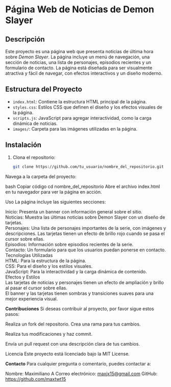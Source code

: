 # Página Web de Noticias de Demon Slayer

## Descripción

Este proyecto es una página web que presenta noticias de última hora sobre *Demon Slayer*. La página incluye un menú de navegación, una sección de noticias, una lista de personajes, episodios recientes y un formulario de contacto. La página está diseñada para ser visualmente atractiva y fácil de navegar, con efectos interactivos y un diseño moderno.

## Estructura del Proyecto

- `index.html`: Contiene la estructura HTML principal de la página.
- `styles.css`: Estilos CSS que definen el diseño y los efectos visuales de la página.
- `scripts.js`: JavaScript para agregar interactividad, como la carga dinámica de noticias.
- `images/`: Carpeta para las imágenes utilizadas en la página.

## Instalación

1. Clona el repositorio:
   
   ```bash
   git clone https://github.com/tu_usuario/nombre_del_repositorio.git
Navega a la carpeta del proyecto:

bash
Copiar código
cd nombre_del_repositorio
Abre el archivo index.html en tu navegador para ver la página en acción.

Uso
La página incluye las siguientes secciones:

Inicio: Presenta un banner con información general sobre el sitio. <br> 
Noticias: Muestra las últimas noticias sobre Demon Slayer con un diseño de tarjetas.<br> 
Personajes: Una lista de personajes importantes de la serie, con imágenes y descripciones. Las tarjetas tienen un efecto de brillo rojo cuando se pasa el cursor sobre ellas.<br> 
Episodios: Información sobre episodios recientes de la serie.<br> 
Contacto: Un formulario para que los usuarios puedan ponerse en contacto.<br> 
Tecnologías Utilizadas<br> 
HTML: Para la estructura de la página.<br> 
CSS: Para el diseño y los estilos visuales.<br> 
JavaScript: Para la interactividad y la carga dinámica de contenido.<br> 
Efectos y Estilos<br> 
Las tarjetas de noticias y personajes tienen un efecto de ampliación y brillo al pasar el cursor sobre ellas.<br> 
El banner y las tarjetas tienen sombras y transiciones suaves para una mejor experiencia visual.<br> 

**Contribuciones**
Si deseas contribuir al proyecto, por favor sigue estos pasos:

Realiza un fork del repositorio.
Crea una rama para tus cambios.

Realiza tus modificaciones y haz commit.

Envía un pull request con una descripción clara de tus cambios.

Licencia
Este proyecto está licenciado bajo la MIT License.

**Contacto**
Para cualquier pregunta o comentario, puedes contactar a:

Nombre: Maximiliano A
Correo electrónico: maxjx15@gmail.com
GitHub: https://github.com/maxtwt15








